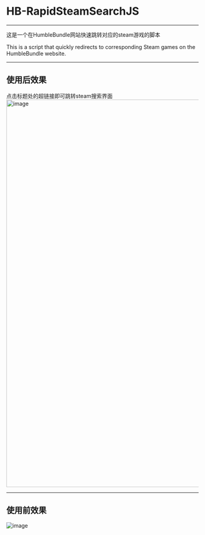 # HB-RapidSteamSearchJS
---
这是一个在HumbleBundle网站快速跳转对应的steam游戏的脚本

This is a script that quickly redirects to corresponding Steam games on the HumbleBundle website.

---
## 使用后效果
点击标题处的超链接即可跳转steam搜索界面
<img width="1013" alt="image" src="https://github.com/user-attachments/assets/d223d53b-2597-4982-981e-2c64fb5cd3ce" />

---
## 使用前效果
![image](https://github.com/user-attachments/assets/fd910f2b-de8e-4c64-8219-95335ecded84)
